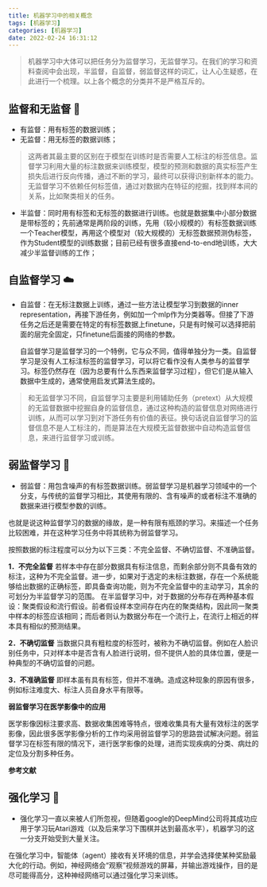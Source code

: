 ```yaml
---
title: 机器学习中的相关概念
tags: [机器学习]
categories: [机器学习]
date: 2022-02-24 16:31:12
---
```


> 机器学习中大体可以把任务分为监督学习，无监督学习。在我们的学习和资料查阅中会出现，半监督，自监督，弱监督这样的词汇，让人心生疑惑，在此进行一个梳理。以上各个概念的分类并不是严格互斥的。

## 监督和无监督 :musical_note:

- 有监督：用有标签的数据训练；
- 无监督：用无标签的数据训练；

> 这两者其最主要的区别在于模型在训练时是否需要人工标注的标签信息。监督学习利用大量的标注数据来训练模型，模型的预测和数据的真实标签产生损失后进行反向传播，通过不断的学习，最终可以获得识别新样本的能力。
> 无监督学习不依赖任何标签值，通过对数据内在特征的挖掘，找到样本间的关系，比如聚类相关的任务。

- 半监督：同时用有标签和无标签的数据进行训练。也就是数据集中小部分数据是带标签的；先前通常是两阶段的训练，先用（较小规模的）有标签数据训练一个Teacher模型，再用这个模型对（较大规模的）无标签数据预测伪标签，作为Student模型的训练数据；目前已经有很多直接end-to-end地训练，大大减少半监督训练的工作；

## 自监督学习 :cloud:

- 自监督：在无标注数据上训练，通过一些方法让模型学习到数据的inner representation，再接下游任务，例如加一个mlp作为分类器等。但接了下游任务之后还是需要在特定的有标签数据上finetune，只是有时候可以选择把前面的层完全固定，只finetune后面接的网络的参数。

  自监督学习是监督学习的一个特例，它与众不同，值得单独分为一类。自监督学习是没有人工标注标签的监督学习，可以将它看作没有人类参与的监督学习。标签仍然存在（因为总要有什么东西来监督学习过程），但它们是从输入数据中生成的，通常使用启发式算法生成的。

>
> 和无监督学习不同，自监督学习主要是利用辅助任务（pretext）从大规模的无监督数据中挖掘自身的监督信息，通过这种构造的监督信息对网络进行训练，从而可以学习到对下游任务有价值的表征。换句话说自监督学习的监督信息不是人工标注的，而是算法在大规模无监督数据中自动构造监督信息，来进行监督学习或训练。

## 弱监督学习 :wind_chime:

- 弱监督：用包含噪声的有标签数据训练。弱监督学习是机器学习领域中的一个分支，与传统的监督学习相比，其使用有限的、含有噪声的或者标注不准确的数据来进行模型参数的训练。

也就是说这种监督学习的数据的缘故，是一种有限有瓶颈的学习。来描述一个任务比较困难，并在这种学习任务中将其统称为弱监督学习。

按照数据的标注程度可以分为以下三类：不完全监督、不确切监督、不准确监督。

**1．不完全监督**
若样本中存在部分数据具有标注信息，而剩余部分则不具备有效的标注，这种为不完全监督。进一步，如果对于选定的未标注数据，存在一个系统能够给出数据的正确标签，即具备查询功能，则为不完全监督中的主动学习，其余的可划分为半监督学习的范围。
在半监督学习中，对于数据的分布存在两种基本假设：聚类假设和流行假设。前者假设样本空间存在内在的聚类结构，因此同一聚类中样本的标签应该相同；而后者则认为数据分布在一个流行上，在流行上相近的样本具有相似的预测结果。

**2．不确切监督**
当数据只具有粗粒度的标签时，被称为不确切监督。例如在人脸识别任务中，只对样本中是否含有人脸进行说明，但不提供人脸的具体位置，便是一种典型的不确切监督的问题。

**3．不准确监督**
即样本虽有具有标签，但并不准确。造成这种现象的原因有很多，例如标注难度大、标注人员自身水平有限等。

**弱监督学习在医学影像中的应用**

医学影像因标注要求高、数据收集困难等特点，很难收集具有大量有效标注的医学影像，因此很多医学影像分析的工作均采用弱监督学习的思路尝试解决问题。弱监督学习在标签有限的情况下，进行医学影像的处理，进而实现疾病的分类、病灶的定位及分割多种任务。

**参考文献**

## 强化学习 :fax:

- 强化学习一直以来被人们所忽视，但随着google的DeepMind公司将其成功应用于学习玩Atari游戏（以及后来学习下围棋并达到最高水平），机器学习的这一分支开始受到大量关注。

在强化学习中，智能体（agent）接收有关环境的信息，并学会选择使某种奖励最大化的行动。例如，神经网络会“观察”视频游戏的屏幕，并输出游戏操作，目的是尽可能得高分，这种神经网络可以通过强化学习来训练。
